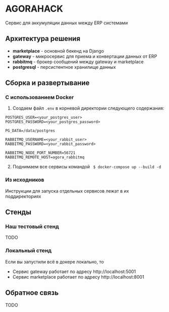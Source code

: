 # AGORAHACK

Сервис для аккумуляции данных между ERP системами

## Архитектура решения

- **marketplace** - основной бекенд на Django
- **gateway** - микросервис для приема и конвертации данных от ERP
- **rabbitmq** - брокер сообщений между gateway и marketplace
- **postgresql** - персистентное хранилище данных

## Сборка и развертывание

### С использованием Docker

1. Создаем файл `.env` в корневой директории следующего содержания:

```
POSTGRES_USER=<your_postgres_user>
POSTGRES_PASSWORD=<your_postgres_password>

PG_DATA=/data/postgres

RABBITMQ_USERNAME=<your_rabbit_user>
RABBITMQ_PASSWORD=<your_rabbit_password>

RABBITMQ_NODE_PORT_NUMBER=56721
RABBITMQ_REMOTE_HOST=agora_rabbitmq
```

2. Поднимаем все сервисы командой ` $ docker-compose up --build -d`

### Из исходников

Инструкции для запуска отдельных сервисов лежат в их поддиректориях

## Стенды

### Наш тестовый стенд

TODO

### Локальный стенд

Если вы запустили всё в докере локально, то

- Сервис gateway работает по адресу http://localhost:5001
- Cервис marketplace работает по адресу http://localhost:8001


## Обратное связь

TODO
